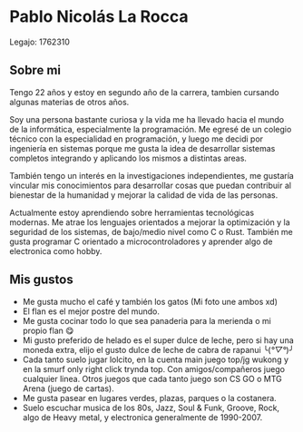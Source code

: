 # Pablo Nicolás La Rocca

Legajo: 1762310

<!-- ![Foto Pablo](foto_perfil_1.jpg) -->

## Sobre mi
Tengo 22 años y estoy en segundo año de la carrera, tambien cursando algunas materias de otros años.

Soy una persona bastante curiosa y la vida me ha llevado hacia el mundo de la informática, especialmente la programación. Me egresé de un colegio técnico con la especialidad en programación, y luego me decidi por ingeniería en sistemas porque me gusta la idea de desarrollar sistemas completos integrando y aplicando los mismos a distintas areas.

También tengo un interés en la investigaciones independientes, me gustaría vincular mis conocimientos para desarrollar cosas que puedan contribuir al bienestar de la humanidad y mejorar la calidad de vida de las personas.

Actualmente estoy aprendiendo sobre herramientas tecnológicas modernas. Me atrae los lenguajes orientados a mejorar la optimización y la seguridad de los sistemas, de bajo/medio nivel como C o Rust. También me gusta programar C orientado a microcontroladores y aprender algo de electronica como hobby.

## Mis gustos
- Me gusta mucho el café y también los gatos (Mi foto une ambos xd)
- El flan es el mejor postre del mundo.
- Me gusta cocinar todo lo que sea panaderia para la merienda o mi propio flan 😋
- Mi gusto preferido de helado es el super dulce de leche, pero si hay una moneda extra, elijo el gusto dulce de leche de cabra de rapanui ╰(*°▽°*)╯
- Cada tanto suelo jugar lolcito, en la cuenta main juego top/jg wukong y en la smurf only right click trynda top. Con amigos/compañeros juego cualquier linea. Otros juegos que cada tanto juego son CS GO o MTG Arena (juego de cartas).
- Me gusta pasear en lugares verdes, plazas, parques o la costanera.
- Suelo escuchar musica de los 80s, Jazz, Soul & Funk, Groove, Rock, algo de Heavy metal, y electronica generalmente de 1990-2007.

